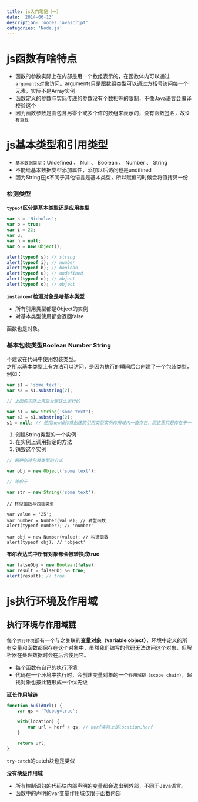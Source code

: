 ```yaml
---
title: js入门笔记（一）
date: '2014-06-13'
description: 'nodes javascript'
categories: 'Node.js'
---
```


# js函数有啥特点

* 函数的参数实际上在内部是用一个数组表示的，在函数体内可以通过`arguments`对象访问。arguments只是跟数组类型可以通过方括号访问每一个元素，实际不是Array实例
* 函数定义的参数与实际传递的参数没有个数相等的限制，不像Java语言会编译校验这个
* 因为函数参数是由包含另零个或多个值的数组来表示的，没有函数签名，故`没有重载`


# js基本类型和引用类型

* `基本数据类型`：Undefined 、 Null 、 Boolean 、 Number 、 String
* 不能给基本数据类型添加属性，添加以后访问也是undifined
* 因为String在js不同于其他语言是基本类型，所以赋值的时候会将值拷贝一份

### 检测类型

**`typeof`区分是基本类型还是应用类型**  

```js
var s = 'Nicholas';
var b = true;
var i = 22;
var u;
var n = null;
var o = new Object();

alert(typeof s); // string
alert(typeof i); // number
alert(typeof b); // boolean
alert(typeof u); // undefined
alert(typeof n); // object
alert(typeof o); // object
```
  
**`instanceof`检测对象是啥基本类型** 

* 所有引用类型都是Object的实例
* 对基本类型使用都会返回false

函数也是对象。  

### 基本包装类型Boolean Number String

不建议在代码中使用包装类型。  
之所以基本类型上有方法可以访问，是因为执行的瞬间后台创建了一个包装类型，例如：  

```js
var s1 = 'some text';
var s2 = s1.substring(2);

// 上面的实际上再后台是这么运行的

var s1 = new String('some text');
var s2 = s1.substring(2);
s1 = null; // 使用new操作符创建的引用类型实例作用域内一直存在，而这里只是存在于一行代码的执行瞬间
```

1. 创建String类型的一个实例
2. 在实例上调用指定的方法
3. 销毁这个实例

```js
// 两种创建包装类型的方式

var obj = new Object('some text');

// 等价于

var str = new String('some text');
```

```
// 转型函数与包装类型

var value = '25';
var number = Number(value); // 转型函数
alert(typeof number); // 'number'

var obj = new Number(value); // 构造函数
alert(typeof obj); // 'object'

```

**布尔表达式中所有对象都会被转换成true**  

```js
var falseObj = new Boolean(false);
var result = falseObj && true;
alert(result); // true
```


# js执行环境及作用域

## 执行环境与作用域链

每个`执行环境`都有一个与之关联的**变量对象（variable object）**，环境中定义的所有变量和函数都保存在这个对象中，虽然我们编写的代码无法访问这个对象，但解析器在处理数据时会在后台使用它。  

* 每个函数有自己的执行环境
* 代码在一个环境中执行时，会创建变量对象的一个`作用域链（scope chain）`，超找对象也按此链形成一个优先级

**延长作用域链**  

```js
function buildUrl() {
    var qs = '?debug=true';

    with(location) {
        var url = herf + qs; // herf实际上是location.herf
    }

    return url;
}
```

`try-catch`的catch块也是类似  

**没有块级作用域**  

* 所有控制语句的代码块内部声明的变量都会逸出到外部，不同于Java语言。  
* 函数中的声明的var变量作用域仅限于函数内部
